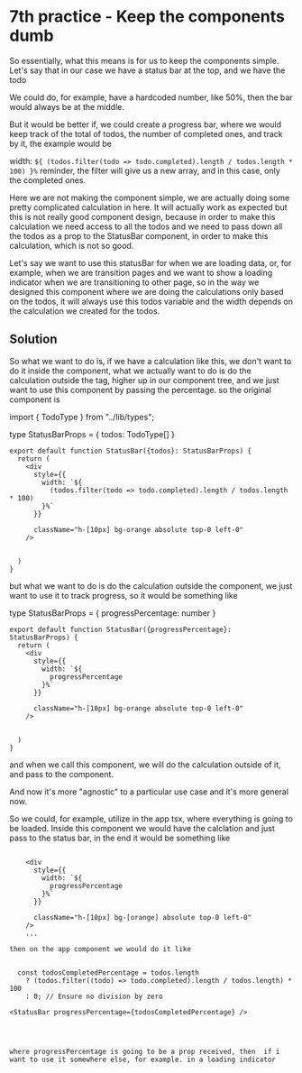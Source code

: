 # 7th practice - Keep the components dumb

So essentially, what this means is for us to keep the components simple. Let's say that in our case we have a status bar
at the top, and we have the todo

We could do, for example, have a hardcoded number, like 50%, then the bar would always be at the middle. 

But it would be better if, we could create a progress bar, where we would keep track of the total of todos, the number
of completed ones, and track by it, the example would be

width: `${
          (todos.filter(todo => todo.completed).length / todos.length * 100)
        }%`
reminder, the filter will give us a new array, and in this case, only the completed ones.

Here we are not making the component simple, we are actually doing some pretty complicated calculation in here. It will
actually work as expected but this is not really good component design, because in order to make this calculation we need
access to all the todos and we need to pass down all the todos as a prop to the StatusBar component, in order to make this
calculation, which is not so good.

Let's say we want to use this statusBar for when we are loading data, or, for example, when we are transition pages and we
want to show a loading indicator when we are transitioning to other page, so in the way we designed this component where
we are doing the calculations only based on the todos, it will always use this todos variable and the width depends on the
calculation we created for the todos.


## Solution

So what we want to do is, if we have a calculation like this, we don't want to do it inside the component, what we actually
want to do is do the calculation outside the tag, higher up in our component tree, and we just want to use this component
by passing the percentage. so the original component is

import { TodoType } from "../lib/types";

type StatusBarProps = {
  todos: TodoType[]
}

```
export default function StatusBar({todos}: StatusBarProps) {
  return (
    <div
      style={{
        width: `${
          (todos.filter(todo => todo.completed).length / todos.length * 100)
        }%`
      }}

      className="h-[10px] bg-orange absolute top-0 left-0"
    />

    
  )
}
```

but what we want to do is do the calculation outside the component, we just want to use it to track progress, so it would be
something like


type StatusBarProps = {
  progressPercentage: number
}

```
export default function StatusBar({progressPercentage}: StatusBarProps) {
  return (
    <div
      style={{
        width: `${
          progressPercentage
        }%`
      }}

      className="h-[10px] bg-orange absolute top-0 left-0"
    />

    
  )
}
```

and when we call this component, we will do the calculation outside of it, and pass to the component.

And now it's more "agnostic" to a particular use case and it's more general now.

So we could, for example, utilize in the app tsx, where everything is going to be loaded. Inside this component we would
have the calclation and just pass to the status bar, in the end it would be something like

```
 
    <div
      style={{
        width: `${
          progressPercentage
        }%`
      }}

      className="h-[10px] bg-[orange] absolute top-0 left-0"
    />
    ...

then on the app component we would do it like


  const todosCompletedPercentage = todos.length
    ? (todos.filter((todo) => todo.completed).length / todos.length) * 100
    : 0; // Ensure no division by zero

<StatusBar progressPercentage={todosCompletedPercentage} />




where progressPercentage is going to be a prop received, then  if i want to use it somewhere else, for example. in a loading indicator





